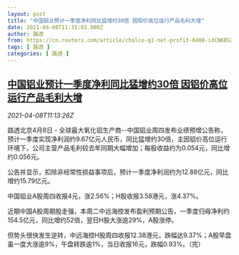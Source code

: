 ```yaml
---
layout: post
title: "中国铝业预计一季度净利同比猛增约30倍 因铝价高位运行产品毛利大增"
date: 2021-04-08T11:31:03.000Z
author: 路透
from: https://cn.reuters.com/article/chalco-q1-net-profit-0408-idCNKBS2BV1KG
tags: [ 路透 ]
categories: [ 路透 ]
---
```

<!--1617881463000-->
[中国铝业预计一季度净利同比猛增约30倍 因铝价高位运行产品毛利大增](https://cn.reuters.com/article/chalco-q1-net-profit-0408-idCNKBS2BV1KG)
------

<div>
<div><i>2021-04-08T11:13:26Z</i></div><p>路透北京4月8日 - 全球最大氧化铝生产商--中国铝业周四发布业绩预增公告称，预计一季度实现净利润约9.67亿元人民币，同比猛增约30倍，主因铝价高位运行环境下，公司主营产品毛利较去年同期大幅增加；每股收益约为0.054元，同比增约0.056元。</p><p>公告并显示，扣除非经常性损益事项后，预计一季度净利润约为12.88亿元，同比增约15.79亿元。</p><p>中国铝业A股周四收报4元，涨2.56%；H股收报3.58港元，涨4.37%。</p><p>近期中国A股周期股走强，本周二中远海控发布盈利预期公告，一季度归母净利约154.5亿元，同比增约52倍，翌日H股大涨逾29%，A股涨停。</p><p>但势头很快发生逆转，中远海控H股周四收报12.38港元，跌幅达9.37%；A股早盘虽一度大涨逾9%，午盘转跌逾1%，当日收报16元，跌幅0.93%。（完）</p>
</div>
